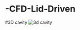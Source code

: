 # -CFD-Lid-Driven

#3D cavity
![3d cavity](https://user-images.githubusercontent.com/89365465/131330985-93c8def4-8526-453b-9138-1260cf1c41ef.png)
